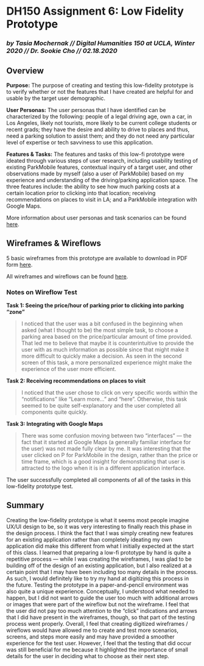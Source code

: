 # DH150 Assignment 6: Low Fidelity Prototype

### _by Tasia Mochernak // Digital Humanities 150 at UCLA, Winter 2020 // Dr. Sookie Cho // 02.18.2020_


## Overview

**Purpose:** The purpose of creating and testing this low-fidelity prototype is to verify whether or not the features that I have created are helpful for and usable by the target user demographic. 

**User Personas:** The user personas that I have identified can be characterized by the following: people of a legal driving age, own a car, in Los Angeles, likely not tourists, more likely to be current college students or recent grads; they have the desire and ability to drive to places and thus, need a parking solution to assist them; and they do not need any particular level of expertise or tech savviness to use this application. 

**Features & Tasks:** The features and tasks of this low-fi prototype were ideated through various steps of user research, including usability testing of existing ParkMobile features, contextual inquiry of a target user, and other observations made by myself (also a user of ParkMobile) based on my experience and understanding of the driving/parking application space. The three features include: the ability to see how much parking costs at a certain location prior to clicking into that location; receiving recommendations on places to visit in LA; and a ParkMobile integration with Google Maps.

More information about user personas and task scenarios can be found [here](https://docs.google.com/presentation/d/11dz4WrX4rDA3PaPw3xPM0CvFOS7pzUTsdDXwr7nQLl4/edit?usp=sharing).

## Wireframes & Wireflows

5 basic wireframes from this prototype are available to download in PDF form [here](https://drive.google.com/file/d/1dgxJxHLlqSpeau1Mgt2NmtKaLJ491fEM/view?usp=sharing).

All wireframes and wireflows can be found [here](https://docs.google.com/presentation/d/1BiwPBoQVrLznBH7h3skdUHdgDHVBF0VkMs-a9-DKQRk/edit?usp=sharing).

### Notes on Wireflow Test

**Task 1: Seeing the price/hour of parking prior to clicking into parking “zone”**
>I noticed that the user was a bit confused in the beginning when asked (what I thought to be) the most simple task, to choose a parking area based on the price/particular amount of time provided. That led me to believe that maybe it is counterintuitive to provide the user with as much information as possible since that might make it more difficult to quickly make a decision. As seen in the second screen of this task, a more personalized experience might make the experience of the user more efficient. 

**Task 2: Receiving recommendations on places to visit**
>I noticed that the user chose to click on very specific words within the “notifications” like “Learn more…” and “here”. Otherwise, this task seemed to be quite self-explanatory and the user completed all components quite quickly.

**Task 3: Integrating with Google Maps**
>There was some confusion moving between two “interfaces” — the fact that it started at Google Maps (a generally familiar interface for the user) was not made fully clear by me. It was interesting that the user clicked on P for ParkMobile in the design, rather than the price or time frame, which is a good insight for demonstrating that user is attracted to the logo when it is in a different application interface.

The user successfully completed all components of all of the tasks in this low-fidelity prototype test. 

## Summary

Creating the low-fidelity prototype is what it seems most people imagine UX/UI design to be, so it was very interesting to finally reach this phase in the design process. I think the fact that I was simply creating new features for an existing application rather than completely ideating my own application did make this different from what I initially expected at the start of this class. 
I learned that preparing a low-fi prototype by hand is quite a repetitive process — while I was creating the wireframes, I was glad to be building off of the design of an existing application, but I also realized at a certain point that I may have been including too many details in the process. As such, I would definitely like to try my hand at digitizing this process in the future.
Testing the prototype in a paper-and-pencil environment was also quite a unique experience. Conceptually, I understood what needed to happen, but I did not want to guide the user too much with additional arrows or images that were part of the wireflow but not the wireframe. I feel that the user did not pay too much attention to the “click” indications and arrows that I did have present in the wireframes, though, so that part of the testing process went properly. 
Overall, I feel that creating digitized wireframes / wireflows would have allowed me to create and test more scenarios, screens, and steps more easily and may have provided a smoother experience for the test user. However, I feel that the testing that did occur was still beneficial for me because it highlighted the importance of small details for the user in deciding what to choose as their next step.
